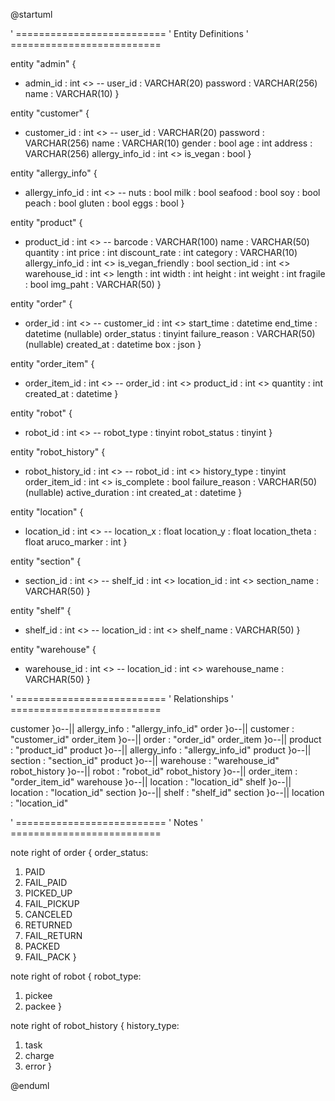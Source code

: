 @startuml

' ==========================
'  Entity Definitions
' ==========================

entity "admin" {
  * admin_id : int <<PK>>
  --
  user_id : VARCHAR(20)
  password : VARCHAR(256)
  name : VARCHAR(10)
}

entity "customer" {
  * customer_id : int <<PK>>
  --
  user_id : VARCHAR(20)
  password : VARCHAR(256)
  name : VARCHAR(10)
  gender : bool
  age : int
  address : VARCHAR(256)
  allergy_info_id : int <<FK>>
  is_vegan : bool
}

entity "allergy_info" {
  * allergy_info_id : int <<PK>>
  --
  nuts : bool
  milk : bool
  seafood : bool
  soy : bool
  peach : bool
  gluten : bool
  eggs : bool
}

entity "product" {
  * product_id : int <<PK>>
  --
  barcode : VARCHAR(100)
  name : VARCHAR(50)
  quantity : int
  price : int
  discount_rate : int
  category : VARCHAR(10)
  allergy_info_id : int <<FK>>
  is_vegan_friendly : bool
  section_id : int <<FK>>
  warehouse_id : int <<FK>>
  length : int
  width : int
  height : int
  weight : int
  fragile : bool
  img_paht : VARCHAR(50)
}

entity "order" {
  * order_id : int <<PK>>
  --
  customer_id : int <<FK>>
  start_time : datetime
  end_time : datetime (nullable)
  order_status : tinyint
  failure_reason : VARCHAR(50) (nullable)
  created_at : datetime
  box : json
}

entity "order_item" {
  * order_item_id : int <<PK>>
  --
  order_id : int <<FK>>
  product_id : int <<FK>>
  quantity : int
  created_at : datetime
}

entity "robot" {
  * robot_id : int <<PK>>
  --
  robot_type : tinyint
  robot_status : tinyint
}

entity "robot_history" {
  * robot_history_id : int <<PK>>
  --
  robot_id : int <<FK>>
  history_type : tinyint
  order_item_id : int <<FK>>
  is_complete : bool
  failure_reason : VARCHAR(50) (nullable)
  active_duration : int
  created_at : datetime
}

entity "location" {
  * location_id : int <<PK>>
  --
  location_x : float
  location_y : float
  location_theta : float
  aruco_marker : int
}

entity "section" {
  * section_id : int <<PK>>
  --
  shelf_id : int <<FK>>
  location_id : int <<FK>>
  section_name : VARCHAR(50)
}

entity "shelf" {
  * shelf_id : int <<PK>>
  --
  location_id : int <<FK>>
  shelf_name : VARCHAR(50)
}

entity "warehouse" {
  * warehouse_id : int <<PK>>
  --
  location_id : int <<FK>>
  warehouse_name : VARCHAR(50)
}

' ==========================
'  Relationships
' ==========================

customer }o--|| allergy_info : "allergy_info_id"
order }o--|| customer : "customer_id"
order_item }o--|| order : "order_id"
order_item }o--|| product : "product_id"
product }o--|| allergy_info : "allergy_info_id"
product }o--|| section : "section_id"
product }o--|| warehouse : "warehouse_id"
robot_history }o--|| robot : "robot_id"
robot_history }o--|| order_item : "order_item_id"
warehouse }o--|| location : "location_id"
shelf }o--|| location : "location_id"
section }o--|| shelf : "shelf_id"
section }o--|| location : "location_id"


' ==========================
'  Notes
' ==========================

note right of order {
  order_status:
  1. PAID
  2. FAIL_PAID
  3. PICKED_UP
  4. FAIL_PICKUP
  5. CANCELED
  6. RETURNED
  7. FAIL_RETURN
  8. PACKED
  9. FAIL_PACK
}

note right of robot {
  robot_type:
  1. pickee
  2. packee
}

note right of robot_history {
  history_type:
  1. task
  3. charge
  5. error
}

@enduml